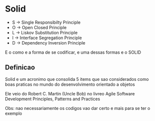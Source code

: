# Solid

- S -> Single Responsibilty Principle
- O -> Open Closed Principle
- L -> Liskov Substitution Principle
- I -> Interface Segregation Principle
- D -> Dependency Inversion Principle

E o como e a forma de se codificar, e uma dessas formas e o SOLID

## Definicao

Solid e um acronimo que consolida 5 items que sao considerados como boas praticas no mundo do desenvolvimento orientado a objetos

Ele veio do Robert C. Martin (Uncle Bob) no livreo Agile Software Development Principles, Patterns and Practices

Obs: nao necessariamente os codigos vao dar certo e mais para se ter o exemplo
